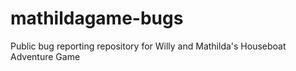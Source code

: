 # mathildagame-bugs
Public bug reporting repository for Willy and Mathilda's Houseboat Adventure Game
